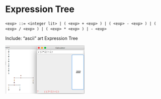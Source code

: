 # Expression Tree

`<exp> ::= <integer lit> | ( <exp> + <exp> ) | ( <exp> - <exp> ) | ( <exp> / <exp> ) | ( <exp> * <exp> ) | - <exp> `

 Include:
  “ascii” art Expression Tree
  
  <img src="https://github.com/Remosy/Java-Software/blob/master/ExpressionTree/Screen%20Shot%202018-06-13%20at%2010.55.09%20pm.png" width="50%">
  
  

